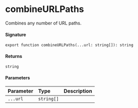 # combineURLPaths

Combines any number of URL paths.

#### Signature
`export function combineURLPaths(...url: string[]): string`

#### Returns
`string`


#### Parameters


| Parameter	   | Type    | Description |
|:-------------|:---------------|:------------|
| `...url`    | `string[]` |  |

